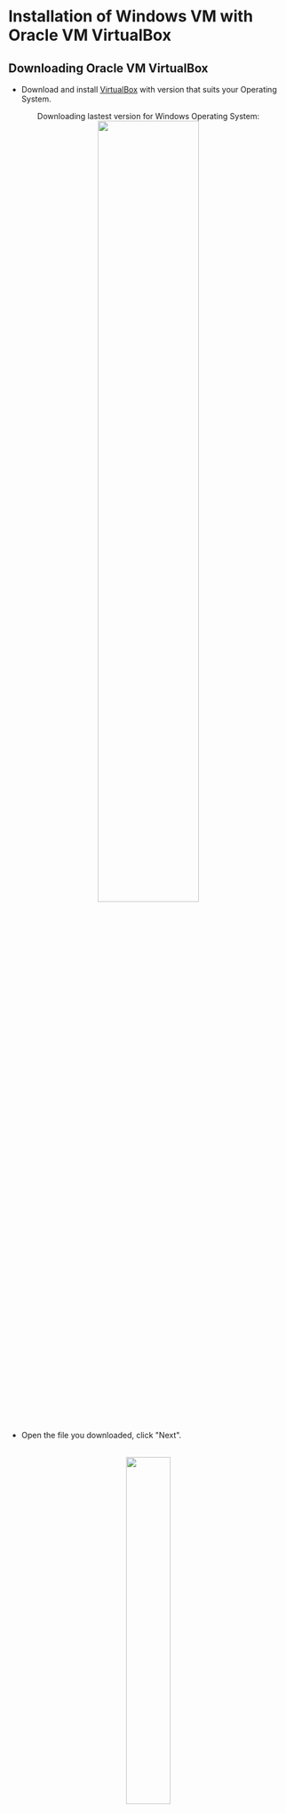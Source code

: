 # Installation of Windows VM with Oracle VM VirtualBox

<h2>Downloading Oracle VM VirtualBox</h2>

- Download and install [VirtualBox](https://www.virtualbox.org/wiki/Downloads) with version that suits your Operating System.


<p align="center">
Downloading lastest version for Windows Operating System: <br/>
<img src="https://i.imgur.com/83PDnPZ.png" height="60%" width="60%" alt=""/>
<br />

- Open the file you downloaded, click "Next".

<p align="center">
<br/>
<img src="https://i.imgur.com/RgO24SW.png" height="40%" width="40%" alt=""/>
<br />

- Choose the directory that you want your Oracle VM VirtualBox to be in and click "Next".

<p align="center">
<br/>
<img src="https://i.imgur.com/lF6TYFl.png" height="40%" width="40%" alt=""/>
<br />

- Depends on your preferences, you can keep everything default and click "Next".

<p align="center">
<br/>
<img src="https://i.imgur.com/e49cFtV.png" height="40%" width="40%" alt=""/>
<br />

- Click "Yes".

<p align="center">
<br/>
<img src="https://i.imgur.com/MG2wrfq.png" height="40%" width="40%" alt=""/>
<br />

- Click "Install".

<p align="center">
<br/>
<img src="https://i.imgur.com/VGBJHrw.png" height="40%" width="40%" alt=""/>
<br />

- Successfully Installed Oracle VM VirtualVox, Click "Finish".

<p align="center">
<br/>
<img src="https://i.imgur.com/cWcxajE.png" height="40%" width="40%" alt=""/>
<br />

- Open VirtualBox, if installed correctly, VirtualBox will look like this:

<p align="center">
Oracle VM VirtualBox: <br/>
<img src="https://i.imgur.com/mobnuBm.png" height="60%" width="60%" alt=""/>
<br />

<h2></h2>

<h2>Installation of Windows VM into VirtualBox</h2>

- Open VirtualBox and click on New.

<p align="center">
<br/>
<img src="https://i.imgur.com/IHuHKMY.png" height="60%" width="60%" alt=""/>
<br />

- Name the Virtual Machine, I will be naming it Nessus because I will be using Nessus on the Virtual Machine.



- 
